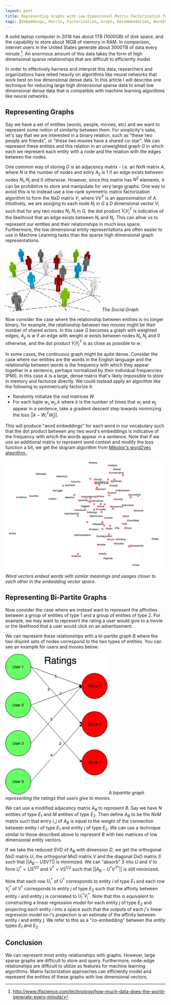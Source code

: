 ```yaml
---
layout: post
title: Representing Graphs with Low Dimensional Matrix Factorization for Fun and Profit
tags: [Embeddings, Matrix, Factorization, Graph, Recommendation, Word2Vec]
---
```

<script> 
  (function(i,s,o,g,r,a,m){i['GoogleAnalyticsObject']=r;i[r]=i[r]||function(){
  (i[r].q=i[r].q||[]).push(arguments)},i[r].l=1*new Date();a=s.createElement(o),
  m=s.getElementsByTagName(o)[0];a.async=1;a.src=g;m.parentNode.insertBefore(a,m)
  })(window,document,'script','https://www.google-analytics.com/analytics.js','ga');

  ga('create', 'UA-82391879-1', 'auto');
  ga('send', 'pageview');

</script>

A solid laptop computer in 2018 has about 1TB (1000GB) of disk space, and the capability to store about 16GB of memory in RAM. In comparison, internet users in the United States generate about 3000TB of data every minute [^footnote]. An enormous amount of this data takes the form of high dimensional sparse relationships that are difficult to efficiently model. 

In order to effectively harness and interpret this data, researchers and organizations have relied heavily on algorithms like neural networks that work best on low dimensional dense data. In this article I will describe one technique for reducing large high dimensional sparse data to small low dimensional dense data that is compatible with machine learning algorithms like neural networks. 


## Representing Graphs

Say we have a set of entities (words, people, movies, etc) and we want to represent some notion of similarity between them. For simplicity's sake, let's say that we are interested in a binary relation, such as "these two people are friends", or "these two movies have a shared co-star". We can represent these entities and this relation in an unweighted graph $G$ in which each we represent each entity with a node and the relation with the edges between the nodes.

One common way of storing $G$ is an adjacency matrix - i.e. an $NxN$ matrix $A$, where $N$ is the number of nodes and entry $A_{ij}$ is $1$ if an edge exists between nodes $N_{i}, N_{j}$ and $0$ otherwise. However, since this matrix has $N^2$ elements, it can be prohibitive to store and manipulate for very large graphs. One way to avoid this is to instead use a low-rank symmetric matrix factorization algorithm to form the $NxD$ matrix $V$, where $VV^{T}$ is an approximation of $A$. Intuitively, we are assiging to each node $N_i$ in $G$ a $D$ dimensional vector $V_i$ such that for any two nodes $N_i, N_j$ in $G$, the dot product $V_{i}V_{j}^{T}$ is indicative of the likelihood that an edge exists between $N_{i}$ and $N_{j}$. This can allow us to represent our entities and their relationships in much less space. Furthermore, the low dimensional entity representations are often easier to use in Machine Learning tasks than the sparse high dimensional graph representations.

![The Social Graph](/img/social-graph-300.jpg)
*The Social Graph*

Now consider the case where the relationship between entities is no longer binary, for example, the relationship between two movies might be their number of shared actors. In this case $G$ becomes a graph with weighted edges, $A_{ij}$ is $w$ if an edge with weight $w$ exists between nodes $N_{i}, N_{j}$ and $0$ otherwise, and the dot product $V_{i}V_{j}^{T}$ is as close as possible to $w$. 

In some cases, the continuous graph might be quite dense. Consider the case where our entities are the words in the English language and the relationship between words is the frequency with which they appear together in a sentence, perhaps normalized by their individual frequencies (PMI). In this case $A$ is a large, dense matrix that's 
likely impossible to store in memory and factorize directly. We could instead apply an algorithm like the following to symmetrically factorize it:

- Randomly initialize the $nxd$ matrices $W$ 
- For each tuple $w_i,w_j,k$ where $k$ is the number of times that $w_i$ and $w_j$ appear in a sentence, take a gradient descent step towards minimizing the loss $||k - W_{i}^{T}W_{j}||$. 

This will produce "word embeddings" for each word in our vocabulary such that the dot product between any two word's embeddings is indicative of the frequency with which the words appear in a sentence. Note that if we use an additional matrix to represent word context and modify the loss function a bit, we get the skigram algorithm from [Mikolov's word2vec algorithm.](https://arxiv.org/pdf/1310.4546.pdf).
 
![W2V](/img/w2v2.png)
*Word vectors embed words with similar meanings and usages closer to each other in the embedding vector space.*

## Representing Bi-Partite Graphs

Now consider the case where we instead want to represent the affinities between a group of entities of type 1 and a group of entities of type 2. For example, we may want to represent the rating a user would give to a movie or the likelihood that a user would click on an advertisement.

We can represent these relationships with a bi-partite graph $B$ where the two disjoint sets of nodes correspond to the two types of entities. You can see an example for users and movies below:

 
![W2V](/img/MovieRecs.png)
*A bipartite graph representing the ratings that users give to movies.*


We can use a modified adjacency matrix $A_{B}$ to represent $B$. Say we have $N$ entities of type $E_1$ and $M$ entities of type $E_2$. Then define $A_{B}$ to be the $NxM$ matrix such that entry $i,j$ of $A_{B}$ is equal to the weight of the connection between entity $i$ of type $E_1$ and entity $j$ of type $E_2$. We can use a technique similar to those described above to represent $B$ with two matrices of low dimensional entity vectors.

If we take the reduced SVD of $A_{B}$ with dimension $D$, we get the orthogonal $NxD$ matrix $U$, the orthogonal $MxD$ matrix $V$ and the diagonal $DxD$ matrix $S$ such that $||A_B - USV{T}||$ is minimized. We can "absorb" $S$ into $U$ and $V$ to form $U^{*}=US^{1/2}$ and $V^{*}=VS^{1/2}$ such that $||A_B - U^{*}V^{T*}||$ is still minimized.

Note that each row $U_i^{*}$ of $U^{*}$ corresponds to entity $i$ of type $E_1$ and each row $V_j^{*}$ of $V^{*}$ corresponds to entity $j$ of type $E_2$ such that the affinity between entity $i$ and entity $j$ is correlated to $U_i^{*}V_j^{*}$. Note that this is equivalent to constructing a linear regression model for each entity $j$ of type $E_2$ and projecting each entity $i$ into a space such that the outputs of each $j$'s linear regression model on $i$'s projection is an estimate of the affinity between entity $i$ and entity $j$. We refer to this as a "co-embedding" between the entity types $E_1$ and $E_2$. 

## Conclusion

We can represent most entity relationships with graphs. However, large sparse graphs are difficult to store and query. Furthermore, node-edge relationships are difficult to utilize as features for machine learning algorithms. Matrix factorization approaches can efficiently model and represent the entities of these graphs with low dimensional vectors.




[^footnote]: http://www.iflscience.com/technology/how-much-data-does-the-world-generate-every-minute/



<!-- 


Co-embeddings
  - definition, similarity metrics, pairing quickly, nearest neighbor
  - example with matrix factorization
  - formulation of co-embeddings as linear classifiers and exemplars
    - for their usage in downstream tasks
    - is there a way to formalize this (i.e. a linear relationship between one task and another)?

Folding in with Co-Embeddings
  - define the new entity problem
  - define the new relationship/iterative update problem

SVD formulation for updates
  - updating new entities
  - iterative embedding space update with SVD

Non-SVD matrix factorization formulation
  - How can ALS be wrong with simple method? How does average not account for best and push away from others?
  - 

Feature based approaches
  - Network factorization

Nearest Neighbor Index update
  - 
 -->